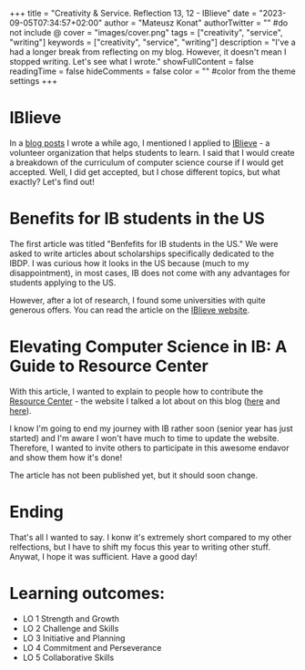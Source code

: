 +++
title = "Creativity & Service. Reflection 13, 12 - IBlieve"
date = "2023-09-05T07:34:57+02:00"
author = "Mateusz Konat"
authorTwitter = "" #do not include @
cover = "images/cover.png"
tags = ["creativity", "service", "writing"]
keywords = ["creativity", "service", "writing"]
description = "I've a had a longer break from reflecting on my blog. However, it doesn't mean I stopped writing. Let's see what I wrote."
showFullContent = false
readingTime = false
hideComments = false
color = "" #color from the theme settings
+++

# IBlieve
In a [blog posts](/portfolio/posts/resource-center-2/#what-to-add) I wrote a while ago, I mentioned I applied to [IBlieve](https://iblieve.org) - a volunteer organization that helps students to learn. I said that I would create a breakdown of the curriculum of computer science course if I would get accepted. Well, I did get accepted, but I chose different topics, but what exactly? Let's find out!

# Benefits for IB students in the US
The first article was titled "Benfefits for IB students in the US." We were asked to write articles about scholarships specifically dedicated to the IBDP. I was curious how it looks in the US because (much to my disappointment), in most cases, IB does not come with any advantages for students applying to the US.

However, after a lot of research, I found some universities with quite generous offers. You can read the article on the [IBlieve website](https://iblieve.org/benefits-for-ib-students-in-the-us/).

# Elevating Computer Science in IB: A Guide to Resource Center
With this article, I wanted to explain to people how to contribute the [Resource Center](https://bprzybylski.github.io/IB-CS-GeS/) - the website I talked a lot about on this blog ([here](http://localhost:1313/portfolio/posts/resource-center-2/) and [here](http://localhost:1313/portfolio/posts/resource-center/)).

I know I'm going to end my journey with IB rather soon (senior year has just started) and I'm aware I won't have much to time to update the website. Therefore, I wanted to invite others to participate in this awesome endavor and show them how it's done!

The article has not been published yet, but it should soon change.

# Ending
That's all I wanted to say. I konw it's extremely short compared to my other relfections, but I have to shift my focus this year to writing other stuff. Anywat, I hope it was sufficient. Have a good day!

# Learning outcomes:
- LO 1 Strength and Growth
- LO 2 Challenge and Skills
- LO 3 Initiative and Planning
- LO 4 Commitment and Perseverance
- LO 5 Collaborative Skills
